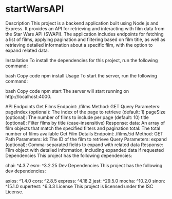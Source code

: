 # startWarsAPI

Description
This project is a backend application built using Node.js and Express. It provides an API for retrieving and interacting with film data from the Star Wars API (SWAPI). The application includes endpoints for fetching a list of films, applying pagination and filtering based on film title, as well as retrieving detailed information about a specific film, with the option to expand related data.

Installation
To install the dependencies for this project, run the following command:

bash
Copy code
npm install
Usage
To start the server, run the following command:

bash
Copy code
npm start
The server will start running on http://localhost:4000.

API Endpoints
Get Films
Endpoint: /films
Method: GET
Query Parameters:
pageIndex (optional): The index of the page to retrieve (default: 1)
pageSize (optional): The number of films to include per page (default: 10)
title (optional): Filter films by title (case-insensitive)
Response:
data: An array of film objects that match the specified filters and pagination
total: The total number of films available
Get Film Details
Endpoint: /films/:id
Method: GET
Path Parameters:
id: The ID of the film to retrieve
Query Parameters:
expand (optional): Comma-separated fields to expand with related data
Response:
Film object with detailed information, including expanded data if requested
Dependencies
This project has the following dependencies:

chai: ^4.3.7
esm: ^3.2.25
Dev Dependencies
This project has the following dev dependencies:

axios: ^1.4.0
cors: ^2.8.5
express: ^4.18.2
jest: ^29.5.0
mocha: ^10.2.0
sinon: ^15.1.0
supertest: ^6.3.3
License
This project is licensed under the ISC License.

